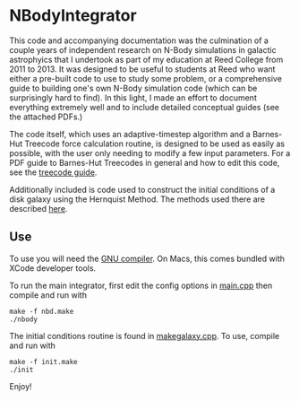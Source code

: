 # NBodyIntegrator

This code and accompanying documentation was the culmination of a couple years of independent research on N-Body simulations in galactic astrophyics that I undertook as part of my education at Reed College from 2011 to 2013. It was designed to be useful to students at Reed who want either a pre-built code to use to study some problem, or a comprehensive guide to building one's own N-Body simulation code (which can be surprisingly hard to find). In this light, I made an effort to document everything extremely well and to include detailed conceptual guides (see the attached PDFs.) 

The code itself, which uses an adaptive-timestep algorithm and a Barnes-Hut Treecode force calculation routine, is designed to be used as easily as possible, with the user only needing to modify a few input parameters. 
For a PDF guide to Barnes-Hut Treecodes in general and how to edit this code, see the [treecode guide](treecodeguide.pdf).

Additionally included is code used to construct the initial conditions of a disk galaxy using the Hernquist Method. The methods used there are described [here](GalacticInitialConditions.pdf).

## Use

To use you will need the [GNU compiler](https://gcc.gnu.org/). On Macs, this comes bundled with XCode developer tools.

To run the main integrator, first edit the config options in [main.cpp](main.cpp) then compile and run with

```
make -f nbd.make
./nbody
```

The initial conditions routine is found in [makegalaxy.cpp](makegalaxy.cpp). To use, compile and run with

```
make -f init.make
./init
```

Enjoy!
